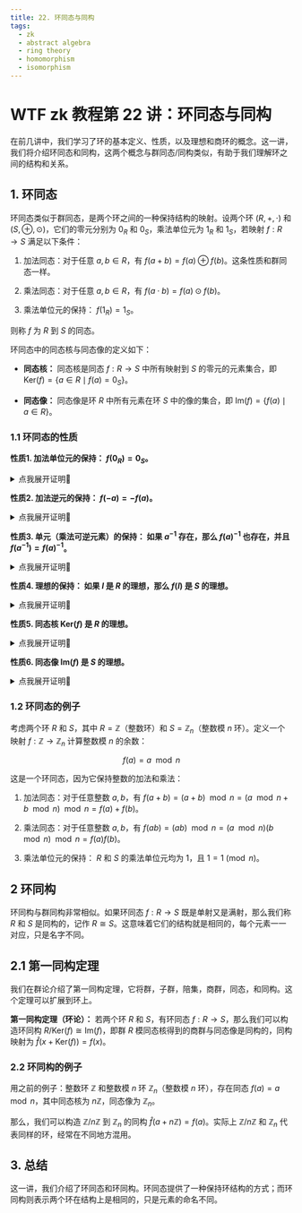 ```yaml
---
title: 22. 环同态与同构
tags:
  - zk
  - abstract algebra
  - ring theory
  - homomorphism
  - isomorphism
---
```


# WTF zk 教程第 22 讲：环同态与同构

在前几讲中，我们学习了环的基本定义、性质，以及理想和商环的概念。这一讲，我们将介绍环同态和同构，这两个概念与群同态/同构类似，有助于我们理解环之间的结构和关系。

## 1. 环同态

环同态类似于群同态，是两个环之间的一种保持结构的映射。设两个环 $(R, +, \cdot)$ 和 $(S, \oplus, \odot )$，它们的零元分别为 $0_R$ 和 $0_S$，乘法单位元为 $1_R$ 和 $1_S$，若映射 $f: R \rightarrow S$ 满足以下条件：

1. 加法同态：对于任意 $a, b \in R$，有 $f(a + b) = f(a) \oplus f(b)$。这条性质和群同态一样。

2. 乘法同态：对于任意 $a, b \in R$，有 $f(a \cdot b) = f(a) \odot f(b)$。

3. 乘法单位元的保持： $f(1_R) = 1_S$。

则称 $f$ 为 $R$ 到 $S$ 的同态。

环同态中的同态核与同态像的定义如下：

- **同态核：** 同态核是同态 $f: R \rightarrow S$ 中所有映射到 $S$ 的零元的元素集合，即 $\text{Ker}(f) = \{ a \in R \mid f(a) = 0_S \}$。

- **同态像：** 同态像是环 $R$ 中所有元素在环 $S$ 中的像的集合，即 $\text{Im}(f) = \{ f(a) \mid a \in R \}$。

### 1.1 环同态的性质

**性质1. 加法单位元的保持： $f(0_R) = 0_S$。** 

<details><summary>点我展开证明👀</summary>

对于任意 $a \in R$，根据加法同态，有 $f(a) = f(a + 0_R) = f(a) \oplus f(0_R)$。因此有 $f(0_R) = 0_S$。证毕。

</details>

**性质2. 加法逆元的保持： $f(-a) = - f(a)$。** 

<details><summary>点我展开证明👀</summary>

对于任意 $a \in R$，根据加法同态，有 $0_S = f(0_R) = f(-a + a) = f(-a)  \oplus f(a)$。因此有 $f(a)$ 和 $f(-a)$ 互为加法逆元 ，即 $f(-a) = - f(a)$。证毕。

</details>

**性质3. 单元（乘法可逆元素）的保持： 如果 $a^{-1}$ 存在，那么 $f(a)^{-1}$ 也存在，并且 $f(a^{-1}) = f(a)^{-1}$。** 

<details><summary>点我展开证明👀</summary>

对于任意 $a \in R$，根据乘法同态，有 $f(a^{-1}) \otimes f(a) = f(a^{-1}a) = f(1_R) = 1_S$。因此有 $f(a) $ 和 $f(a^{-1})$ 互为乘法逆元 ，即 $f(a^{-1}) = f(a)^{-1}$。证毕。

</details>

**性质4. 理想的保持： 如果 $I$ 是 $R$ 的理想，那么 $f(I)$ 是 $S$ 的理想。** 

<details><summary>点我展开证明👀</summary>

**加法子群**

对于任意 $a, b \in I$，有 $f(a), f(b) \in f(I)$。根据加法同态，有 $f(a) - f(b) = f(a - b) \in f(I)$。因此 $f(I)$ 为 $S$ 的加法子群。

**乘法吸收律**

对于任意 $a \in I$ 和 $b \in R$，根据吸收律，有 $ab = a'$，其中 $a' \in I$。因此，对于任意 $f(a) \in f(I)$ 和 $f(b) \in S$，根据乘法同态，有 $f(a)f(b) = f(ab) = f(a') \in f(I)$。因此 $f(I)$ 满足乘法吸收律。

因此 $f(I)$ 是 $S$ 的理想。证毕。

</details>

**性质5. 同态核 $\text{Ker}(f)$ 是 $R$ 的理想。** 

<details><summary>点我展开证明👀</summary>

**加法子群**

对于任意 $a, b \in \text{ker}(f)$，有 $f(a) = f(b) = 0_S$。我们考虑 $a - b$，有 $f(a - b) = f(a) - f(b) = 0_S - 0_S = 0_S$。因此，$a - b \in \text{ker}(f)$。同态核 $\text{Ker}(f)$ 是 $R$ 的加法子群。

**乘法吸收律**

对于任意 $r \in R$ 和 $a \in \text{ker}(f)$，即 $f(a) = 0_S$。我们考虑 $ra$，有 $f(ra) = f(r)f(a) = f(r) \cdot 0_S = 0_S$。因此，$ra$ 属于 $\text{ker}(f)$，满足乘法吸收律。

因此同态核 $\text{Ker}(f)$ 是 $R$ 的理想，证毕。

</details>

**性质6. 同态像 $\text{Im}(f)$ 是 $S$ 的理想。** 

<details><summary>点我展开证明👀</summary>

根据定义 $\text{Im}(f) = f(R)$，又因为环 $R$ 是自身的平凡理想，根据理想的保持，同态像 $\text{Im}(f) = f(R)$ 是环 $S$ 的理想。证毕。

</details>

### 1.2 环同态的例子

考虑两个环 $R$ 和 $S$，其中 $R = \mathbb{Z}$（整数环）和 $S = \mathbb{Z}_n$（整数模 $n$ 环）。定义一个映射 $f: \mathbb{Z} \rightarrow \mathbb{Z}_n$ 计算整数模 $n$ 的余数：

$$
f(a) = a \mod n
$$

这是一个环同态，因为它保持整数的加法和乘法：

1. 加法同态：对于任意整数 $a, b$，有 $f(a + b) = (a + b) \mod n = (a \mod n + b \mod n) \mod n = f(a) + f(b)$。

2. 乘法同态：对于任意整数 $a, b$，有 $f(ab) = (ab) \mod n = (a \mod n)( b \mod n) \mod n = f(a)f(b)$。

3. 乘法单位元的保持： $R$ 和 $S$ 的乘法单位元均为 $1$，且 $1 = 1 \pmod n$。

## 2 环同构

环同构与群同构非常相似。如果环同态 $f: R \rightarrow S$ 既是单射又是满射，那么我们称 $R$ 和 $S$ 是同构的，记作 $R \cong S$。这意味着它们的结构就是相同的，每个元素一一对应，只是名字不同。

## 2.1 第一同构定理

我们在群论介绍了第一同构定理，它将群，子群，陪集，商群，同态，和同构。这个定理可以扩展到环上。

**第一同构定理（环论）：** 若两个环 $R$ 和 $S$，有环同态 $f: R \rightarrow S$，那么我们可以构造环同构 $R/\text{Ker}(f) \cong \text{Im}(f)$，即群 $R$ 模同态核得到的商群与同态像是同构的，同构映射为 $\hat{f}(x + \text{Ker}(f)) = f(x)$。

### 2.2 环同构的例子

用之前的例子：整数环 $\mathbb{Z}$ 和整数模 $n$ 环 $\mathbb{Z}_n$（整数模 $n$ 环），存在同态 $f(a) = a \mod n$，其中同态核为 $n\mathbb{Z}$，同态像为 $\mathbb{Z}_n$。

那么，我们可以构造 $\mathbb{Z}/ n\mathbb{Z}$ 到 $\mathbb{Z}_n$ 的同构 $\hat{f}(a + n\mathbb{Z}) = f(a)$。实际上 $\mathbb{Z}/ n\mathbb{Z}$ 和 $\mathbb{Z}_n$ 代表同样的环，经常在不同地方混用。

## 3. 总结

这一讲，我们介绍了环同态和环同构。环同态提供了一种保持环结构的方式；而环同构则表示两个环在结构上是相同的，只是元素的命名不同。

